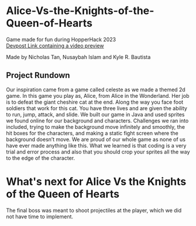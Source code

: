 # Alice-Vs-the-Knights-of-the-Queen-of-Hearts
Game made for fun during HopperHack 2023  
[Devpost Link containing a video preview](https://devpost.com/software/alice-vs-the-knights-of-the-queen-of-hearts)  

Made by Nicholas Tan, Nusaybah Islam and Kyle R. Bautista

## Project Rundown
Our inspiration came from a game called celeste as we made a themed 2d game. In this game you play as, Alice, from Alice in the Wonderland. Her job is to defeat the giant cheshire cat at the end. Along the way you face foot soldiers that work for this cat. You have three lives and are given the ability to run, jump, attack, and slide. We built our game in Java and used sprites we found online for our background and characters. Challenges we ran into included, trying to make the background move infinitely and smoothly, the hit boxes for the characters, and making a static fight screen where the background doesn’t move. We are proud of our whole game as none of us have ever made anything like this. What we learned is that coding is a very trial and error process and also that you should crop your sprites all the way to the edge of the character.

# What's next for Alice Vs the Knights of the Queen of Hearts
The final boss was meant to shoot projectiles at the player, which we did not have time to implement.
